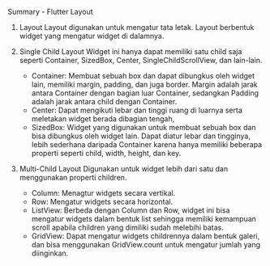 Summary - Flutter Layout

1. Layout
Layout digunakan untuk mengatur tata letak. Layout berbentuk widget yang mengatur widget di dalamnya.

2. Single Child Layout
Widget ini hanya dapat memiliki satu child saja seperti Container, SizedBox, Center, SingleChildScrollView, dan lain-lain.
    - Container: Membuat sebuah box dan dapat dibungkus oleh widget lain, memiliki margin, padding, dan juga border. Margin adalah jarak antara Container dengan bagian luar Container, sedangkan Padding adalah jarak antara child dengan Container.
    - Center: Dapat mengikuti lebar dan tinggi ruang di luarnya serta meletakan widget berada dibagian tengah,
    - SizedBox: Widget yang digunakan untuk membuat sebuah box dan bisa dibungkus oleh widget lain. Dapat diatur lebar dan tingginya, lebih sederhana daripada Container karena hanya memiliki beberapa properti seperti child, width, height, dan key.

3. Multi-Child Layout
Digunakan untuk widget lebih dari satu dan menggunakan properti children.
    - Column: Menagtur widgets secara vertikal.
    - Row: Mengatur widgets secara horizontal.
    - ListView: Berbeda dengan Column dan Row, widget ini bisa mengatur widgets dalam bentuk list sehingga memiliki kemampuan scroll apabila children yang dimiliki sudah melebihi batas.
    - GridView: Dapat mengatur widgets childrennya dalam bentuk galeri, dan bisa menggunakan GridView.count untuk mengatur jumlah yang diinginkan.